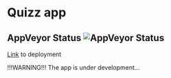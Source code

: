 # Quizz app
## AppVeyor Status ![AppVeyor Status]()

[Link]() to deployment

!!!WARNING!!!
The app is under development...
